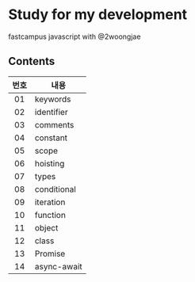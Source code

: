 # Study for my development
fastcampus javascript with @2woongjae


## Contents
|번호|내용|
|:---:|---|
|01|keywords|
|02|identifier|
|03|comments|
|04|constant|
|05|scope|
|06|hoisting|
|07|types|
|08|conditional|
|09|iteration|
|10|function|
|11|object|
|12|class|
|13|Promise|
|14|async-await|
